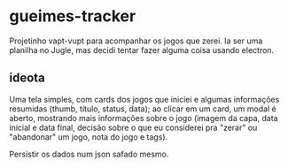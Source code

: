 # gueimes-tracker
Projetinho vapt-vupt para acompanhar os jogos que zerei. Ia ser uma planilha no Jugle, mas decidi tentar fazer alguma coisa usando electron.

## ideota
Uma tela simples, com cards dos jogos que iniciei e algumas informações resumidas (thumb, título, status, data); ao clicar em um card, um modal é aberto, mostrando mais informações sobre o jogo (imagem da capa, data inicial e data final, decisão sobre o que eu considerei pra "zerar" ou "abandonar" um jogo, nota do jogo e tags).

Persistir os dados num json safado mesmo.
